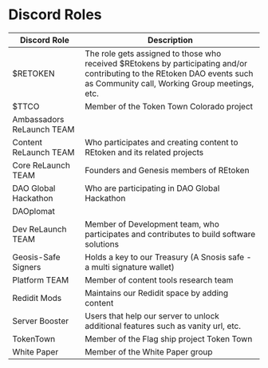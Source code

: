 # Discord Roles

| Discord Role            | Description                                 |
| ----------------------- | ------------------------------------------- |
|$RETOKEN                 | The role gets assigned to those who received $REtokens by participating and/or contributing to the REtoken DAO events such as Community call, Working Group meetings, etc. |
|$TTCO                    |	Member of the Token Town Colorado project |
|Ambassadors ReLaunch TEAM|						                                  |
|Content ReLaunch TEAM    | Who participates and creating content to REtoken and its related projects	|
|Core ReLaunch TEAM       |	Founders and Genesis members of REtoken |
|DAO Global Hackathon     |	Who are participating in DAO Global Hackathon |
|DAOplomat                |						|
|Dev ReLaunch TEAM        |	Member of Development team, who participates and contributes to build software solutions |
|Geosis-Safe Signers      |	Holds a key to our Treasury (A Snosis safe - a multi signature wallet) |
|Platform TEAM            |	Member of content tools research team |
|Redidit Mods             |	Maintains our Redidit space by adding content |
|Server Booster           |	Users that help our server to unlock additional features such as vanity url, etc. |
|TokenTown                |	Member of the Flag ship project Token Town |
|White Paper              |	Member of the White Paper group |
